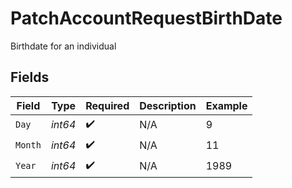 # PatchAccountRequestBirthDate

Birthdate for an individual


## Fields

| Field              | Type               | Required           | Description        | Example            |
| ------------------ | ------------------ | ------------------ | ------------------ | ------------------ |
| `Day`              | *int64*            | :heavy_check_mark: | N/A                | 9                  |
| `Month`            | *int64*            | :heavy_check_mark: | N/A                | 11                 |
| `Year`             | *int64*            | :heavy_check_mark: | N/A                | 1989               |